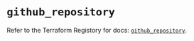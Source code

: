 # `github_repository`

Refer to the Terraform Registory for docs: [`github_repository`](https://registry.terraform.io/providers/integrations/github/5.42.0/docs/resources/repository).
